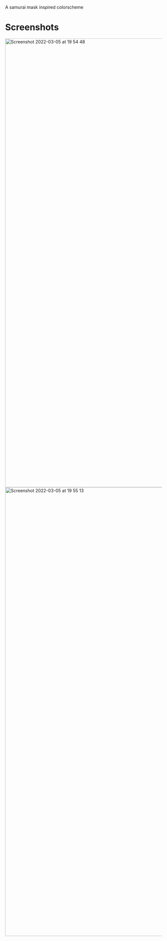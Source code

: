 A samurai mask inspired colorscheme

# Screenshots

<img width="1440" alt="Screenshot 2022-03-05 at 19 54 48" src="https://user-images.githubusercontent.com/56719370/156896538-1bc177ba-6f4f-4017-b1ec-3516c6efb1df.png">

<img width="1440" alt="Screenshot 2022-03-05 at 19 55 13" src="https://user-images.githubusercontent.com/56719370/156896544-11aaf76f-0712-460d-910d-6997ab4aae21.png">
